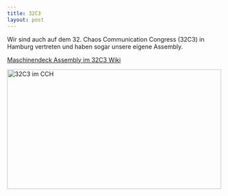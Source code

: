 ```yaml
---
title: 32C3
layout: post
---
```


Wir sind auch auf dem 32. Chaos Communication Congress (32C3) in Hamburg vertreten und haben sogar unsere eigene Assembly.

[Maschinendeck Assembly im 32C3 Wiki](https://events.ccc.de/congress/2015/wiki/Assembly:Maschinendeck)

<img alt="32C3 im CCH" src="{{siteurl}}/images/32c3.jpg" width="500px" height="280px" />
